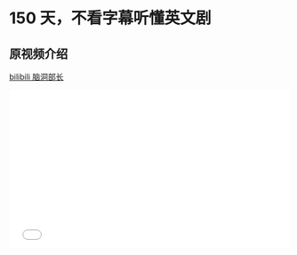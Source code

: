 # 150 天，不看字幕听懂英文剧

## 原视频介绍

[bilibili 脑洞部长](https://space.bilibili.com/33291981)

<div style="position: relative; width: 100%; padding-top: 56.25%;">
    <iframe
        style="position: absolute; top: 0; left: 0; width: 100%; height: 100%; object-fit: cover;"
        src="//player.bilibili.com/player.html?aid=1753189154&bvid=BV1Gx421U7vV&cid=1508629940&p=1&autoplay=0"
        scrolling="no"
        border="0"
        frameborder="no"
        framespacing="0"
        allowfullscreen="true">
    </iframe>
</div>
